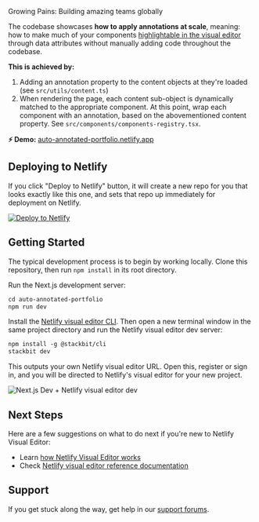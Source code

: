 Growing Pains: Building amazing teams globally



The codebase showcases **how to apply annotations at scale**, meaning: how to make much of your components [highlightable in the visual editor](https://docs.netlify.com/visual-editor/visual-editing/inline-editor/) through data attributes without manually adding code throughout the codebase.

**This is achieved by:**

1. Adding an annotation property to the content objects at they're loaded (see `src/utils/content.ts`)
1. When rendering the page, each content sub-object is dynamically matched to the appropriate component. At this point, wrap each component with an annotation, based on the abovementioned content property. See `src/components/components-registry.tsx`.

**⚡ Demo:** [auto-annotated-portfolio.netlify.app](https://auto-annotated-portfolio.netlify.app)

## Deploying to Netlify

If you click "Deploy to Netlify" button, it will create a new repo for you that looks exactly like this one, and sets that repo up immediately for deployment on Netlify.

[![Deploy to Netlify](https://www.netlify.com/img/deploy/button.svg)](https://app.netlify.com/start/deploy?repository=https://github.com/netlify-templates/auto-annotated-portfolio)

## Getting Started

The typical development process is to begin by working locally. Clone this repository, then run `npm install` in its root directory.

Run the Next.js development server:

```txt
cd auto-annotated-portfolio
npm run dev
```

Install the [Netlify visual editor CLI](https://www.npmjs.com/package/@stackbit/cli). Then open a new terminal window in the same project directory and run the Netlify visual editor dev server:

```txt
npm install -g @stackbit/cli
stackbit dev
```

This outputs your own Netlify visual editor URL. Open this, register or sign in, and you will be directed to Netlify's visual editor for your new project.

![Next.js Dev + Netlify visual editor dev](https://assets.stackbit.com/docs/next-dev-stackbit-dev.png)

## Next Steps

Here are a few suggestions on what to do next if you're new to Netlify Visual Editor:

- Learn [how Netlify Visual Editor works](https://docs.netlify.com/visual-editor/overview/)
- Check [Netlify visual editor reference documentation](https://visual-editor-reference.netlify.com/)

## Support

If you get stuck along the way, get help in our [support forums](https://answers.netlify.com/).
